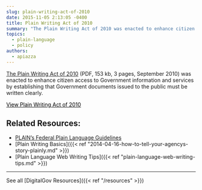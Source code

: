 ```yaml
---
slug: plain-writing-act-of-2010
date: 2015-11-05 2:13:05 -0400
title: Plain Writing Act of 2010
summary: "The Plain Writing Act of 2010 was enacted to enhance citizen access to government information and services by establishing that government documents issued to the public must be written clearly."
topics:
  - plain-language
  - policy
authors:
  - apiazza
---
```


[The Plain Writing Act of 2010](http://www.gpo.gov/fdsys/pkg/PLAW-111publ274/pdf/PLAW-111publ274.pdf) (PDF, 153 kb, 3 pages, September 2010) was enacted to enhance citizen access to Government information and services by establishing that Government documents issued to the public must be written clearly.

<a class="button" style="color: #000000" href="http://www.gpo.gov/fdsys/pkg/PLAW-111publ274/pdf/PLAW-111publ274.pdf">View Plain Writing Act of 2010</a>

## Related Resources:

- [PLAIN&#8217;s Federal Plain Language Guidelines](http://www.plainlanguage.gov/howto/guidelines/FederalPLGuidelines/index.cfm?CFID=838730&CFTOKEN=f64d36ad05e03d58-ED6E6827-0361-55F8-E6207170C554B1DF&jsessionid=A3A593B93EAEE361431FC8D8B4799DF0.chh)
- [Plain Writing Basics]({{< ref "2014-04-16-how-to-tell-your-agencys-story-plainly.md" >}})
- [Plain Language Web Writing Tips]({{< ref "plain-language-web-writing-tips.md" >}})

---

See all [DigitalGov Resources]({{< ref "/resources" >}})
